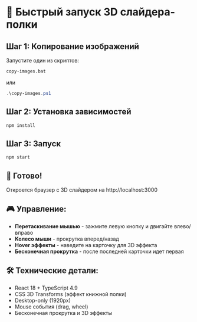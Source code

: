 # 🚀 Быстрый запуск 3D слайдера-полки

## Шаг 1: Копирование изображений
Запустите один из скриптов:
```bash
copy-images.bat
```
или
```powershell
.\copy-images.ps1
```

## Шаг 2: Установка зависимостей
```bash
npm install
```

## Шаг 3: Запуск
```bash
npm start
```

## 🎯 Готово!
Откроется браузер с 3D слайдером на http://localhost:3000

## 🎮 Управление:
- **Перетаскивание мышью** - зажмите левую кнопку и двигайте влево/вправо
- **Колесо мыши** - прокрутка вперед/назад
- **Hover эффекты** - наведите на карточку для 3D эффекта
- **Бесконечная прокрутка** - после последней карточки идет первая

## 🛠️ Технические детали:
- React 18 + TypeScript 4.9
- CSS 3D Transforms (эффект книжной полки)
- Desktop-only (1920px)
- Mouse события (drag, wheel)
- Бесконечная прокрутка и 3D эффекты
